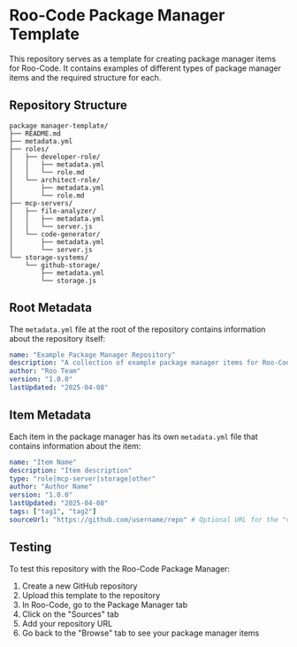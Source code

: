 # Roo-Code Package Manager Template

This repository serves as a template for creating package manager items for Roo-Code. It contains examples of different types of package manager items and the required structure for each.

## Repository Structure

```
package manager-template/
├── README.md
├── metadata.yml
├── roles/
│   ├── developer-role/
│   │   ├── metadata.yml
│   │   └── role.md
│   └── architect-role/
│       ├── metadata.yml
│       └── role.md
├── mcp-servers/
│   ├── file-analyzer/
│   │   ├── metadata.yml
│   │   └── server.js
│   └── code-generator/
│       ├── metadata.yml
│       └── server.js
└── storage-systems/
    └── github-storage/
        ├── metadata.yml
        └── storage.js
```

## Root Metadata

The `metadata.yml` file at the root of the repository contains information about the repository itself:

```yaml
name: "Example Package Manager Repository"
description: "A collection of example package manager items for Roo-Code"
author: "Roo Team"
version: "1.0.0"
lastUpdated: "2025-04-08"
```

## Item Metadata

Each item in the package manager has its own `metadata.yml` file that contains information about the item:

```yaml
name: "Item Name"
description: "Item description"
type: "role|mcp-server|storage|other"
author: "Author Name"
version: "1.0.0"
lastUpdated: "2025-04-08"
tags: ["tag1", "tag2"]
sourceUrl: "https://github.com/username/repo" # Optional URL for the "view source" button
```

## Testing

To test this repository with the Roo-Code Package Manager:

1. Create a new GitHub repository
2. Upload this template to the repository
3. In Roo-Code, go to the Package Manager tab
4. Click on the "Sources" tab
5. Add your repository URL
6. Go back to the "Browse" tab to see your package manager items